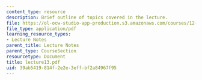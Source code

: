```yaml
---
content_type: resource
description: Brief outline of topics covered in the lecture.
file: https://ol-ocw-studio-app-production.s3.amazonaws.com/courses/12-800-fluid-dynamics-of-the-atmosphere-and-ocean-fall-2004/39ab5419814f2e2e3effbf2a84967f95_lecture13.pdf
file_type: application/pdf
learning_resource_types:
- Lecture Notes
parent_title: Lecture Notes
parent_type: CourseSection
resourcetype: Document
title: lecture13.pdf
uid: 39ab5419-814f-2e2e-3eff-bf2a84967f95
---
```


